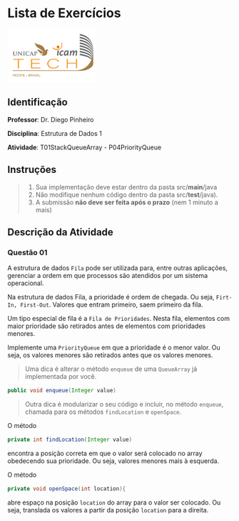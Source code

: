 # Lista de Exercícios
<img src="../../assets/images/Unicap_Icam_Tech-01.png" alt="drawing" width="200"/>

## Identificação
**Professor**: Dr. Diego Pinheiro

**Disciplina**: Estrutura de Dados 1

**Atividade**: T01StackQueueArray - P04PriorityQueue 

## Instruções 
> 1. Sua implementação deve estar dentro da pasta src/**main**/java 
> 2. Não modifique nenhum código dentro da pasta src/**test**/java).
> 3. A submissão **não deve ser feita após o prazo** (nem 1 minuto a mais)

## Descrição da Atividade
### Questão 01

A estrutura de dados `Fila` pode ser utilizada para, entre outras aplicações, gerenciar a ordem em que processos são atendidos por um sistema operacional. 

Na estrutura de dados Fila, a prioridade é ordem de chegada. Ou seja, `Firt-In, First-Out`. Valores que entram primeiro, saem primeiro da fila.

Um tipo especial de fila é a `Fila de Prioridades`. Nesta fila, elementos com maior prioridade são retirados antes de elementos com prioridades menores. 

Implemente uma `PriorityQueue` em que a prioridade é o menor valor. Ou seja, os valores menores são retirados antes que os  valores menores. 

> Uma dica é alterar o método `enqueue` de uma `QueueArray` já implementada por você.
```java
public void enqueue(Integer value)
```

> Outra dica é modularizar o seu código e incluir, no método `enqueue`, chamada para os métodos `findLocation` e `openSpace`. 

O método 
```java
private int findLocation(Integer value)
```
encontra a posição correta em que o valor será colocado no array obedecendo sua prioridade. Ou seja, valores menores mais à esquerda.

O método

```java
private void openSpace(int location){
```
abre espaço na posição `location` do array para o valor ser colocado. Ou seja, translada os valores a partir da posição `location` para a direita.
